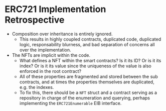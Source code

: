 # ERC721 Implementation Retrospective

- Composition over inheritance is entirely ignored.
  - This results in highly coupled contracts, duplicated code, duplicated logic, responsability blurness, and bad separation of concerns all over the implementation.
- The NFTs are implicit within the code.
  - What defines a NFT within the smart contracts? Is it its ID? Or is it its index? Or is it its value since the uniqueness of the value is also enforced in the root contract?
  - All of these properties are fragmented and stored between the sub contracts, and at times the properties themselves are duplicated, e.g. the indexes.
  - To fix this, there should be a `NFT` struct and a contract serving as a repository in charge of the enumeration and querying, perhaps implementing the `ERC721Enumerable` EIB interface.
